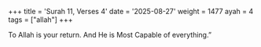 +++
title = 'Surah 11, Verses 4'
date = '2025-08-27'
weight = 1477
ayah = 4
tags = ["allah"]
+++

To Allah is your return. And He is Most Capable of everything.”